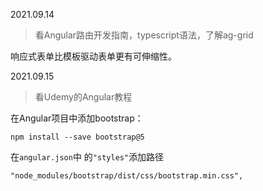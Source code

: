 2021.09.14

> 看Angular路由开发指南，typescript语法，了解ag-grid

响应式表单比模板驱动表单更有可伸缩性。

2021.09.15

> 看Udemy的Angular教程

在Angular项目中添加bootstrap：

`npm install --save bootstrap@5 `

在`angular.json`中   的`"styles"`添加路径

`"node_modules/bootstrap/dist/css/bootstrap.min.css",`


